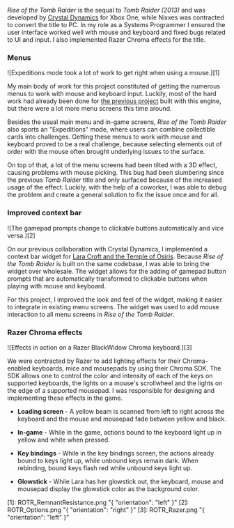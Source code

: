 _Rise of the Tomb Raider_ is the sequal to _Tomb Raider (2013)_ and was developed by [Crystal Dynamics](http://www.crystaldynamics.com) for Xbox One, while Nixxes was contracted to convert the title to PC. In my role as a Systems Programmer I ensured the user interface worked well with mouse and keyboard and fixed bugs related to UI and input. I also implemented Razer Chroma effects for the title.

### Menus ###

![Expeditions mode took a lot of work to get right when using a mouse.][1]

My main body of work for this project constituted of getting the numerous menus to work with mouse and keyboard input. Luckily, most of the hard work had already been done for [the previous project](lara-croft-and-the-temple-of-osiris.html) built with this engine, but there were a lot more menu screens this time around.

Besides the usual main menu and in-game screens, _Rise of the Tomb Raider_ also sports an "Expeditions" mode, where users can combine collectible cards into challenges. Getting these menus to work with mouse and keyboard proved to be a real challenge, because selecting elements out of order with the mouse often brought underlying issues to the surface.

On top of that, a lot of the menu screens had been tilted with a 3D effect, causing problems with mouse picking. This bug had been slumbering since the previous _Tomb Raider_ title and only surfaced because of the increased usage of the effect. Luckily, with the help of a coworker, I was able to debug the problem and create a general solution to fix the issue once and for all.

### Improved context bar ###

![The gamepad prompts change to clickable buttons automatically and vice versa.][2]

On our previous collaboration with Crystal Dynamics, I implemented a context bar widget for [Lara Croft and the Temple of Osiris](lara-croft-and-the-temple-of-osiris.html). Because _Rise of the Tomb Raider_ is built on the same codebase, I was able to bring the widget over wholesale. The widget allows for the adding of gamepad button prompts that are automatically transformed to clickable buttons when playing with mouse and keyboard.

For this project, I improved the look and feel of the widget, making it easier to integrate in existing menu screens. The widget was used to add mouse interaction to all menu screens in _Rise of the Tomb Raider_.

### Razer Chroma effects ###

![Effects in action on a Razer BlackWidow Chroma keyboard.][3]

We were contracted by Razer to add lighting effects for their Chroma-enabled keyboards, mice and mousepads by using their Chroma SDK. The SDK allows one to control the color and intensity of each of the keys on supported keyboards, the lights on a mouse's scrollwheel and the lights on the edge of a supported mousepad. I was responsible for designing and implementing these effects in the game.

* **Loading screen** - A yellow beam is scanned from left to right across the keyboard and the mouse and mousepad fade between yellow and black.

* **In-game** - While in the game, actions bound to the keyboard light up in yellow and white when pressed.

* **Key bindings** - While in the key bindings screen, the actions already bound to keys light up, while unbound keys remain dark. When rebinding, bound keys flash red while unbound keys light up.

* **Glowstick** - While Lara has her glowstick out, the keyboard, mouse and mousepad display the glowstick color as the background color.

[1]: ROTR_RemnantResistance.png "{ "orientation": "left" }"
[2]: ROTR_Options.png "{ "orientation": "right" }"
[3]: ROTR_Razer.png "{ "orientation": "left" }"